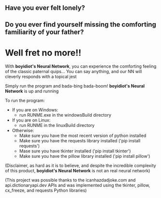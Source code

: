 ## Have you ever felt lonely?
## Do you ever find yourself missing the comforting familiarity of your father?

# Well fret no more!!
With **boyidiot's Neural Network**, you can experience the comforting feeling of the classic paternal quips...
You can say anything, and our NN will cleverly responds with a topical jest

Simply run the program and bada-bing bada-boom! **boyidiot's Neural Network** is up and running

To run the program:
- If you are on Windows:
  - run RUNME.exe in the windowsBuild directory
- If you are on Linux:
  - run RUNME in the linuxBuild directory
- Otherwise:
  - Make sure you have the most recent version of python installed
  - Make sure you have the requests library installed ('pip install requests')
  - Mase sure you have tkinter installed ('pip install tkinter')
  - Make sure you have the pillow library installed ('pip install pillow')



(Disclaimer, as hard as it is to believe, and despite the incredible complexity of this product, **boyidiot's Neural Network** is not an real neural network)

(This project was possible thanks to the icanhazdadjoke.com and api.dictionaryapi.dev APIs and was implemented using the tkinter, pillow, cx_freeze, and requests Python libraries)
